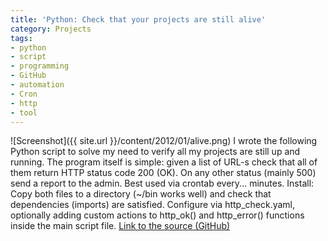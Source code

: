 ```yaml
---
title: 'Python: Check that your projects are still alive'
category: Projects
tags:
- python
- script
- programming
- GitHub
- automation
- Cron
- http
- tool
---
```

![Screenshot]({{ site.url }}/content/2012/01/alive.png)
I wrote the following Python script to solve my need to verify all my projects are still up and running. The program itself is simple: given a list of URL-s check that all of them return HTTP status code 200 (OK). On any other status (mainly 500) send a report to the admin.
Best used via crontab every... minutes.
Install: Copy both files to a directory (~/bin works well) and check that dependencies (imports) are satisfied. Configure via http_check.yaml, optionally adding custom actions to http_ok() and http_error() functions inside the main script file.
<a href="https://gist.github.com/1570204">Link to the source (GitHub)</a>